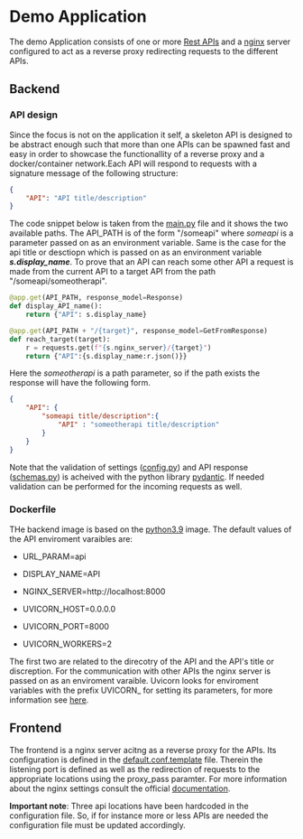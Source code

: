 # **Demo Application**

The demo Application consists of one or more [Rest APIs](https://www.geeksforgeeks.org/rest-api-introduction/) and a [nginx](https://nginx.org/en/) server configured to act as a reverse proxy redirecting requests to the different APIs.

## **Backend**

### **API design**

Since the focus is not on the application it self, a skeleton API is designed to be abstract enough such that more than one APIs can be spawned fast and easy in order to showcase the functionallity of a reverse proxy and a docker/container network.Each API will respond to requests with a signature message of the following structure:

```json
{
    "API": "API title/description"
}
```

The code snippet below is taken from the [main.py](./backend/app/main.py) file and it shows the two available paths. The API_PATH is of the form "/someapi" where *someapi* is a parameter passed on as an environment variable. Same is the case for the api title or desctiopn which is passed on as an environment variable ***s.display_name***. To prove that an API can reach some other API a request is made from the current API to a target API from the path "/someapi/someotherapi".

```python
@app.get(API_PATH, response_model=Response)
def display_API_name():
    return {"API": s.display_name}

@app.get(API_PATH + "/{target}", response_model=GetFromResponse)
def reach_target(target):
    r = requests.get(f"{s.nginx_server}/{target}")
    return {"API":{s.display_name:r.json()}}
```

Here the *someotherapi* is a path parameter, so if the path exists the response will have the following form.

```json
{
    "API": {
        "someapi title/description":{
            "API" : "someotherapi title/description"
        }
    }
}
```

Note that the validation of settings ([config.py](./backend/app/config.py)) and API response ([schemas.py](./backend/app/schemas.py)) is acheived with the python library [pydantic](https://pydantic-docs.helpmanual.io/). If needed validation can be performed for the incoming requests as well.

### **Dockerfile**

THe backend image is based on the [python3.9](https://hub.docker.com/layers/library/python/3.9/images/sha256-d0228a84a4ed50a620d1dc5d38aae226db6608d6bd2c9816592823cd73bf4ad9?context=explore) image. The default values of the API enviroment varaibles are:

- URL_PARAM=api
- DISPLAY_NAME=API

- NGINX_SERVER=http://localhost:8000

- UVICORN_HOST=0.0.0.0
- UVICORN_PORT=8000
- UVICORN_WORKERS=2

The first two are related to the direcotry of the API and the API's title or discreption. For the communication with other APIs the nginx server is passed on as an enviroment varaible. Uvicorn looks for enviroment variables with the prefix UVICORN_ for setting its parameters, for more information see [here](https://www.uvicorn.org/settings/).

## **Frontend**

The frontend is a nginx server acitng as a reverse proxy for the APIs. Its configuration is defined in the [default.conf.template](./frontend/nginx/templates/default.conf.template) file. Therein the listening port is defined as well as the redirection of requests to the appropriate locations using the proxy_pass paramter. For more information about the nginx settings consult the official [documentation](https://nginx.org/en/). 

**Important note**: Three api locations have been hardcoded in the configuration file. So, if for instance more or less APIs are needed the configuration file must be updated accordingly. 





